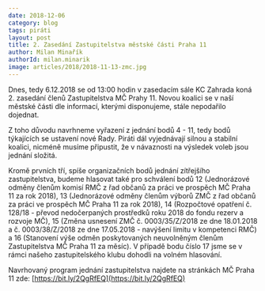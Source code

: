 ```yaml
---
date: 2018-12-06
category: blog
tags: piráti
layout: post
title: 2. Zasedání Zastupitelstva městské části Praha 11
author: Milan Minařík
authorId: milan.minarik
image: articles/2018/2018-11-13-zmc.jpg
---
```


Dnes, tedy 6.12.2018 se od 13:00 hodin v zasedacím sále KC Zahrada koná 2. zasedání členů Zastupitelstva MČ Prahy 11. Novou koalici se v naší městské části dle informací, kterými disponujeme, stále nepodařilo dojednat.

Z toho důvodu navrhneme vyřazení z jednání bodů 4 - 11, tedy bodů týkajících se ustavení nové Rady. Piráti dál vyjednávají silnou a stabilní koalici, nicméně musíme připustit, že v návaznosti na výsledek voleb jsou jednání složitá.

Kromě prvních tří, spíše organizačních bodů jednání zítřejšího zastupitelstva, budeme hlasovat také pro schválení bodů 12 (Jednorázové odměny členům komisí RMČ z řad občanů za práci ve prospěch MČ Praha 11 za rok 2018), 13 (Jednorázové odměny členům výborů ZMČ z řad občanů za práci ve prospěch MČ Praha 11 za rok 2018), 14 (Rozpočtové opatření č. 128/18 - převod nedočerpaných prostředků roku 2018 do fondu rezerv a rozvoje MČ), 15 (Změna usnesení ZMČ č. 0003/35/Z/2018 ze dne 18.01.2018 a č. 0003/38/Z/2018 ze dne 17.05.2018 - navýšení limitu v kompetenci RMČ) a 16 (Stanovení výše odměn poskytovaných neuvolněným členům Zastupitelstva MČ Praha 11 za měsíc). V případě bodu číslo 17 jsme se v rámci našeho zastupitelského klubu dohodli na volném hlasování.

Navrhovaný program jednání zastupitelstva najdete na stránkách MČ Praha 11 zde: 
[https://bit.ly/2QgRfEQ](https://bit.ly/2QgRfEQ)